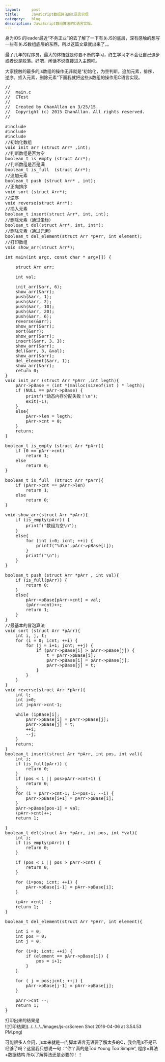 ```yaml
---
layout:     post
title:      JavaScript数组算法的C语言实现
category:   blog
description: JavaScript数组算法的C语言实现。
---
```

身为iOS 的leader最近“不务正业”的去了解了一下有关JS的底层，深有感触的想写一些有关JS数组底层的东西，所以这篇文章就出来了。。

最了几年的程序员，最大的体悟就是你要不断的学习，终生学习才不会让自己退步或者说是脱落。好吧，闲话不说直接进入主题吧。

大家接触的最多的js数组的操作无非就是“初始化，为空判断，追加元素，排序，逆序，插入元素，删除元素”下面我就把这些js数组的操作用C语言实现。

<pre class="prettyprint">
//
//  main.c
//  CTest
//
//  Created by ChanAllan on 3/25/15.
//  Copyright (c) 2015 ChanAllan. All rights reserved.
//

#include <stdio.h>
#include <stdlib.h>
#include <malloc.h>
//初始化数组
void init_arr (struct Arr* ,int);
//判断数组是否为空
boolean_t is_empty (struct Arr*);
//判断数组是否是满
boolean_t is_full  (struct Arr*);
//追加元素
boolean_t push (struct Arr* , int);
//正向排序
void sort (struct Arr*);
//逆序
void reverse(struct Arr*);
//插入元素
boolean_t insert(struct Arr*, int, int);
//删除元素（通过坐标）
boolean_t del(struct Arr*, int, int*);
//删除元素（通过元素）
boolean_t del_element(struct Arr *pArr, int element);
//打印数组
void show_arr(struct Arr*);

int main(int argc, const char * argv[]) {
    
    struct Arr arr;
    
    int val;
    
    init_arr(&arr, 6);
    show_arr(&arr);
    push(&arr, 1); 
    push(&arr, 2);
    push(&arr, 10);
    push(&arr, 20);
    push(&arr, 6);
    reverse(&arr);
    show_arr(&arr);
    sort(&arr);
    show_arr(&arr);
    insert(&arr, 3, 3);
    show_arr(&arr);
    del(&arr, 3, &val);
    show_arr(&arr);
    del_element(&arr, 1);
    show_arr(&arr);
    return 0;
}
void init_arr (struct Arr *pArr ,int legth){
    pArr->pBase = (int *)malloc(sizeof(int ) * legth);
    if (NULL == pArr->pBase) {
        printf("动态内存分配失败！\n");
        exit(-1);
    }
    else{
        pArr->len = legth;
        pArr->cnt = 0;
    }
    return;
}

boolean_t is_empty (struct Arr *pArr){
    if (0 == pArr->cnt)
        return 1;
    else
        return 0;
}

boolean_t is_full  (struct Arr *pArr){
    if (pArr->cnt == pArr->len)
        return 1;
    else
        return 0;
}

void show_arr(struct Arr *pArr){
    if (is_empty(pArr)) {
        printf("数组为空\n");
    }
    else{
        for (int i=0; i<pArr->cnt; ++i) {
            printf("%d\n",pArr->pBase[i]);
        }
        printf("\n");
    }
}

boolean_t push (struct Arr *pArr , int val){
    if (is_full(pArr)) {
        return 0;
    }
    else{
        pArr->pBase[pArr->cnt] = val;
        (pArr->cnt)++;
        return 1;
    }
}
//最基本的冒泡算法
void sort (struct Arr *pArr){
    int i, j, t;
    for (i = 0; i<pArr->cnt; ++i) {
        for (j = i+1; j<pArr->cnt; ++j) {
            if (pArr->pBase[i] > pArr->pBase[j]) {
                t = pArr->pBase[i];
                pArr->pBase[i] = pArr->pBase[j];
                pArr->pBase[j] = t;
            }
        }
    }
}
void reverse(struct Arr *pArr){
    int t;
    int i=0;
    int j=pArr->cnt-1;
    
    while (i<j) {
        t = pArr->pBase[i];
        pArr->pBase[i] = pArr->pBase[j];
        pArr->pBase[j] = t;
        ++i;
        --j;
    }
    return;
}
boolean_t insert(struct Arr *pArr, int pos, int val){
    int i;
    if (is_full(pArr)) {
        return 0;
    }
    if (pos < 1 || pos>pArr->cnt+1) {
        return 0;
    }
    for (i = pArr->cnt-1; i>=pos-1; --i) {
        pArr->pBase[i+1] = pArr->pBase[i];
    }
    pArr->pBase[pos-1] = val;
    (pArr->cnt)++;
    return 1;

}
boolean_t del(struct Arr *pArr, int pos, int *val){
    int i;
    if (is_empty(pArr)) {
        return 0;
    }
    
    if (pos < 1 || pos > pArr->cnt) {
        return 0;
    }
    
    for (i=pos; i<pArr->cnt; ++i) {
        pArr->pBase[i-1] = pArr->pBase[i];
    }
    
    (pArr->cnt)--;
    return 1;
}

boolean_t del_element(struct Arr *pArr, int element){

    int i = 0;
    int pos = 0;
    int j = 0;
    
    for (i=0; i<pArr->cnt; ++i) {
        if (element == pArr->pBase[i]) {
            pos = i+1;
        }
    }
    
    for ( j = pos;j<pArr->cnt; ++j) {
        pArr->pBase[j-1] = pArr->pBase[j];
    }
    
    pArr->cnt --;
    return 1;
}
</pre>





打印出来的结果是   
![打印结果](../../../../images/js-c/Screen Shot 2016-04-06 at 3.54.53 PM.png)

可能很多人会问，js本来就是一门脚本语言无语要了解太多的C，我会用js不是已经够了吗？这里我只想说一句：“你丫真的是Too Young Too Simple”, 程序=算法+数据结构 所以了解算法还是必要的！！